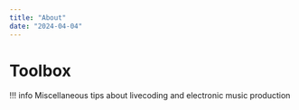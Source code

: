 ```yaml
---
title: "About"
date: "2024-04-04"
---
```


# Toolbox

!!! info
    Miscellaneous tips about livecoding and electronic music production